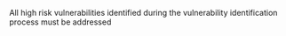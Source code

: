 All high risk vulnerabilities identified during the vulnerability identification process must be addressed